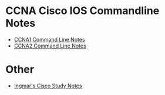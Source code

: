 # CCNA Cisco IOS Commandline Notes

- [CCNA1 Command Line Notes](./CCNA1_Cmdline.md)
- [CCNA2 Command Line Notes](./CCNA2_Cmdline.md)

# Other

- [Ingmar's Cisco Study Notes](https://sites.google.com/view/ingmar/)
